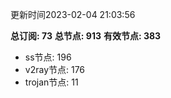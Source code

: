 更新时间2023-02-04 21:03:56

**总订阅: 73**
**总节点: 913**
**有效节点: 383**
- ss节点: 196
- v2ray节点: 176
- trojan节点: 11
